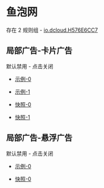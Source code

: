 # 鱼泡网

存在 2 规则组 - [io.dcloud.H576E6CC7](/src/apps/io.dcloud.H576E6CC7.ts)

## 局部广告-卡片广告

默认禁用 - 点击关闭

- [示例-0](https://m.gkd.li/57941037/42273686-b44a-4964-80a5-84b55e6ad75c)
- [示例-1](https://m.gkd.li/57941037/123997dd-4783-4aac-a787-e02daccd43da)

- [快照-0](https://i.gkd.li/i/14731764)
- [快照-1](https://i.gkd.li/i/14732000)

## 局部广告-悬浮广告

默认禁用 - 点击关闭

- [示例-0](https://m.gkd.li/57941037/42273686-b44a-4964-80a5-84b55e6ad75c)

- [快照-0](https://i.gkd.li/i/14731764)

